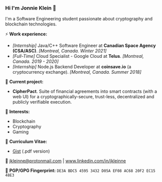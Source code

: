 ### Hi I'm Jonnie Klein 👋
I'm a Software Engineering student passionate about cryptography and blockchain technologies. 

⚡ **Work experience:** <br>
- _[Internship]_ Java/C++ Software Engineer at **Canadian Space Agency (CSA/ASC)**. _[Montreal, Canada. Winter 2021]_
- _[Full-Time]_ Cloud Specialist - Google Cloud at **Telus**. _[Montreal, Canada. 2019 - 2020]_
- _[Internship]_ Node.js Backend Developer at **coinsave.io** (a cryptocurrency exchange). _[Montreal, Canada. Summer 2018]_

🔭 **Current project:**
- **CipherPact**. Suite of financial agreements into smart contracts (with a web UI) for a cryptographically-secure, trust-less, decentralized and publicly verifiable execution.

🌱 **Interests:**
- Blockchain
- Cryptography
- Gaming

📜 **Curriculum Vitae:**
- [Gist](https://gist.github.com/JKleinne/c56e9906bd509c3af0200f778343428b) (.pdf version)

💬 [jkleinne@protonmail.com](mailto:jkleinne@protonmail.com) | www.linkedin.com/in/jkleinne

🔑 **PGP/GPG Fingerprint:** `DE3A BDC5 4595 3432 D05A EF08 AC68 20F2 EC15 48E3`

<!--[![Top Langs](https://github-readme-stats.vercel.app/api/top-langs/?username=jkleinne&layout=compact&hide=tex)](https://github.com/anuraghazra/github-readme-stats)-->

<!--
**JKleinne/JKleinne** is a ✨ _special_ ✨ repository because its `README.md` (this file) appears on your GitHub profile.
